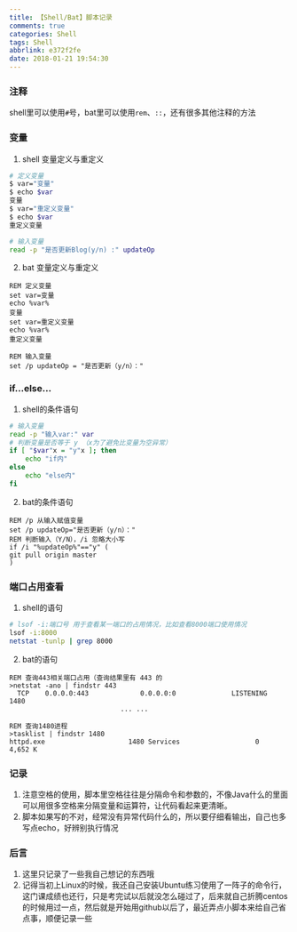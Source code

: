 ```yaml
---
title: 【Shell/Bat】脚本记录
comments: true
categories: Shell
tags: Shell
abbrlink: e372f2fe
date: 2018-01-21 19:54:30
---
```

### 注释
shell里可以使用`#`号，bat里可以使用`rem`、`::`，还有很多其他注释的方法

### 变量
1. shell 变量定义与重定义
```sh
# 定义变量
$ var="变量"
$ echo $var
变量
$ var="重定义变量"
$ echo $var
重定义变量

# 输入变量
read -p "是否更新Blog(y/n) :" updateOp
```

2. bat 变量定义与重定义
```dos
REM 定义变量
set var=变量
echo %var%
变量
set var=重定义变量
echo %var%
重定义变量

REM 输入变量
set /p updateOp = "是否更新（y/n）："
```

### if...else...
1. shell的条件语句
```sh
# 输入变量
read -p "输入var:" var
# 判断变量是否等于 y （x为了避免比变量为空异常）
if [ "$var"x = "y"x ]; then
    echo "if内"
else
    echo "else内"
fi
```

2. bat的条件语句
```dos
REM /p 从输入赋值变量
set /p updateOp="是否更新（y/n）："
REM 判断输入（Y/N），/i 忽略大小写
if /i "%updateOp%"=="y" (
git pull origin master
)
```

### 端口占用查看
1. shell的语句
```sh
# lsof -i:端口号 用于查看某一端口的占用情况，比如查看8000端口使用情况
lsof -i:8000
netstat -tunlp | grep 8000
```

2. bat的语句
```dos
REM 查询443相关端口占用（查询结果里有 443 的
>netstat -ano | findstr 443
  TCP    0.0.0.0:443             0.0.0.0:0              LISTENING       1480
                            ... ...

REM 查询1480进程
>tasklist | findstr 1480
httpd.exe                     1480 Services                   0      4,652 K
```

### 记录
1. 注意空格的使用，脚本里空格往往是分隔命令和参数的，不像Java什么的里面可以用很多空格来分隔变量和运算符，让代码看起来更清晰。
2. 脚本如果写的不对，经常没有异常代码什么的，所以要仔细看输出，自己也多写点echo，好辨别执行情况

### 后言
1. 这里只记录了一些我自己想记的东西哦
2. 记得当初上Linux的时候，我还自己安装Ubuntu练习使用了一阵子的命令行，这门课成绩也还行，只是考完试以后就没怎么碰过了，后来就自己折腾centos的时候用过一点，然后就是开始用github以后了，最近弄点小脚本来给自己省点事，顺便记录一些